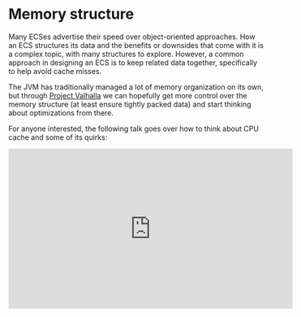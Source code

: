 # Memory structure

Many ECSes advertise their speed over object-oriented approaches. How an ECS structures its data and the benefits or downsides that come with it is a complex topic, with many structures to explore. However, a common approach in designing an ECS is to keep related data together, specifically to help avoid cache misses.

The JVM has traditionally managed a lot of memory organization on its own, but through [Project Valhalla](https://en.wikipedia.org/wiki/Project_Valhalla_(Java_language)) we can hopefully get more control over the memory structure (at least ensure tightly packed data) and start thinking about optimizations from there.

For anyone interested, the following talk goes over how to think about CPU cache and some of its quirks:

<iframe width="560" height="315" src="https://www.youtube.com/embed/BP6NxVxDQIs" title="YouTube video player" frameborder="0" allow="accelerometer; autoplay; clipboard-write; encrypted-media; gyroscope; picture-in-picture; web-share" allowfullscreen="true"></iframe>
